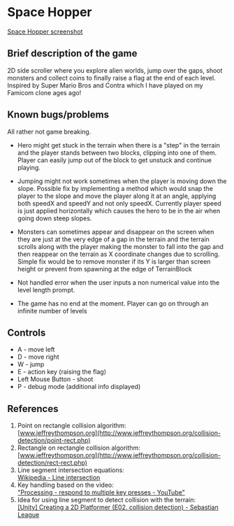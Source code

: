 # Space Hopper
[Space Hopper screenshot](docs/screenshot02.jpg)

## Brief description of the game
2D side scroller where you explore alien worlds, jump over the gaps, shoot monsters and collect coins to finally raise a flag at the end of each level.
Inspired by Super Mario Bros and Contra which I have played on my Famicom clone ages ago!

## Known bugs/problems
  All rather not game breaking.
  - Hero might get stuck in the terrain when there is a "step" in the terrain and the player stands between two blocks, clipping into one of them.
    Player can easily jump out of the block to get unstuck and continue playing.
    
  - Jumping might not work sometimes when the player is moving down the slope.
    Possible fix by implementing a method which would snap the player to the slope and move the player along it at an angle,
    applying both speedX and speedY and not only speedX.
    Currently player speed is just applied horizontally which causes the hero to be in the air when going down steep slopes.
    
  - Monsters can sometimes appear and disappear on the screen when they are just at the very edge of a gap in the terrain
    and the terrain scrolls along with the player making the monster to fall into the gap and then
    reappear on the terrain as X coordinate changes due to scrolling.
    Simple fix would be to remove monster if its Y is larger than screen height or prevent from spawning at the edge of TerrainBlock
    
  - Not handled error when the user inputs a non numerical value into the level length prompt.
  - The game has no end at the moment. Player can go on through an infinite number of levels

## Controls
- A - move left
- D - move right
- W - jump
- E - action key (raising the flag)
- Left Mouse Button - shoot
- P - debug mode (additional info displayed)

## References
1. Point on rectangle collision algorithm:\
[www.jeffreythompson.org](http://www.jeffreythompson.org/collision-detection/point-rect.php)
2. Rectangle on rectangle collision algorithm:\
[www.jeffreythompson.org](http://www.jeffreythompson.org/collision-detection/rect-rect.php)
3. Line segment intersection equations:\
[Wikipedia - Line intersection](https://en.wikipedia.org/wiki/Line%E2%80%93line_intersection)
4. Key handling based on the video:\
["Processing - respond to multiple key presses - YouTube"](https://www.youtube.com/watch?v=yKv02lq7JHs)
5. Idea for using line segment to detect collision with the terrain:\
[[Unity] Creating a 2D Platformer (E02. collision detection) - Sebastian League](https://www.youtube.com/watch?v=OBtaLCmJexk)